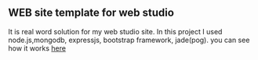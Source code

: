 ## WEB site template for web studio
It is real word solution for my web studio site.
In this project I used node.js,mongodb, expressjs, bootstrap framework, jade(pog).
you can see how it works [here](http://www.optisolution.ru)
